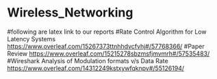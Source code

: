 # Wireless_Networking
#following are latex link to our reports 
#Rate Control Algorithm for Low Latency Systems 
 https://www.overleaf.com/15267373ttnhhdvcfvhj#/57768366/
#Paper Review 
https://www.overleaf.com/15215278sbzmsfjmvmrh#/57535483/
#Wireshark 
Analysis of Modulation formats v/s Data Rate https://www.overleaf.com/14312249kstxywfqknpv#/55126194/
